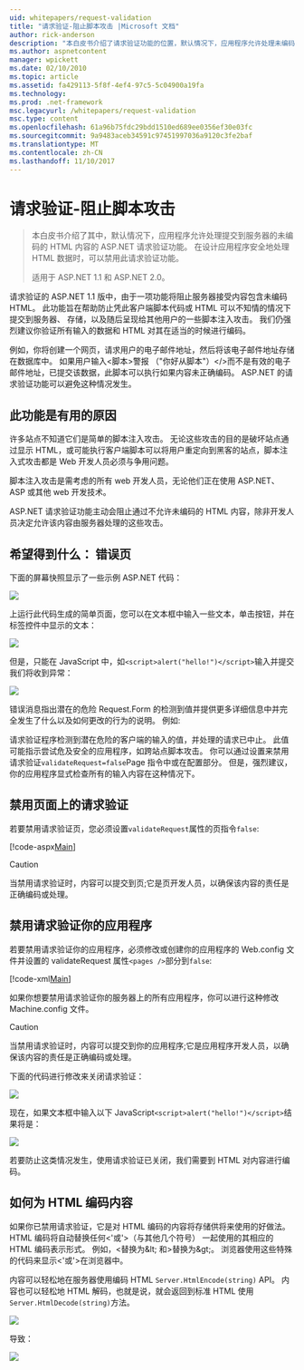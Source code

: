 ```yaml
---
uid: whitepapers/request-validation
title: "请求验证-阻止脚本攻击 |Microsoft 文档"
author: rick-anderson
description: "本白皮书介绍了请求验证功能的位置，默认情况下，应用程序允许处理未编码的 HTML 内容 submitt 的 ASP.NET..."
ms.author: aspnetcontent
manager: wpickett
ms.date: 02/10/2010
ms.topic: article
ms.assetid: fa429113-5f8f-4ef4-97c5-5c04900a19fa
ms.technology: 
ms.prod: .net-framework
msc.legacyurl: /whitepapers/request-validation
msc.type: content
ms.openlocfilehash: 61a96b75fdc29bdd1510ed689ee0356ef30e03fc
ms.sourcegitcommit: 9a9483aceb34591c97451997036a9120c3fe2baf
ms.translationtype: MT
ms.contentlocale: zh-CN
ms.lasthandoff: 11/10/2017
---
```

<a name="request-validation---preventing-script-attacks"></a>请求验证-阻止脚本攻击
====================
> 本白皮书介绍了其中，默认情况下，应用程序允许处理提交到服务器的未编码的 HTML 内容的 ASP.NET 请求验证功能。 在设计应用程序安全地处理 HTML 数据时，可以禁用此请求验证功能。
> 
> 适用于 ASP.NET 1.1 和 ASP.NET 2.0。


请求验证的 ASP.NET 1.1 版中，由于一项功能将阻止服务器接受内容包含未编码 HTML。 此功能旨在帮助防止凭此客户端脚本代码或 HTML 可以不知情的情况下提交到服务器、 存储，以及随后呈现给其他用户的一些脚本注入攻击。 我们仍强烈建议你验证所有输入的数据和 HTML 对其在适当的时候进行编码。

例如，你将创建一个网页，请求用户的电子邮件地址，然后将该电子邮件地址存储在数据库中。 如果用户输入&lt;脚本&gt;警报 （"你好从脚本"）&lt;/&gt;而不是有效的电子邮件地址，已提交该数据，此脚本可以执行如果内容未正确编码。 ASP.NET 的请求验证功能可以避免这种情况发生。

## <a name="why-this-feature-is-useful"></a>此功能是有用的原因

许多站点不知道它们是简单的脚本注入攻击。 无论这些攻击的目的是破坏站点通过显示 HTML，或可能执行客户端脚本可以将用户重定向到黑客的站点，脚本注入式攻击都是 Web 开发人员必须与争用问题。

脚本注入攻击是需考虑的所有 web 开发人员，无论他们正在使用 ASP.NET、 ASP 或其他 web 开发技术。

ASP.NET 请求验证功能主动会阻止通过不允许未编码的 HTML 内容，除非开发人员决定允许该内容由服务器处理的这些攻击。

## <a name="what-to-expect-error-page"></a>希望得到什么： 错误页

下面的屏幕快照显示了一些示例 ASP.NET 代码：

![](request-validation/_static/image1.png)

上运行此代码生成的简单页面，您可以在文本框中输入一些文本，单击按钮，并在标签控件中显示的文本：

![](request-validation/_static/image2.png)

但是，只能在 JavaScript 中，如`<script>alert("hello!")</script>`输入并提交我们将收到异常：

![](request-validation/_static/image3.png)

错误消息指出潜在的危险 Request.Form 的检测到值并提供更多详细信息中并完全发生了什么以及如何更改的行为的说明。 例如: 

请求验证程序检测到潜在危险的客户端的输入的值，并处理的请求已中止。 此值可能指示尝试危及安全的应用程序，如跨站点脚本攻击。 你可以通过设置来禁用请求验证`validateRequest=false`Page 指令中或在配置部分。 但是，强烈建议，你的应用程序显式检查所有的输入内容在这种情况下。

## <a name="disabling-request-validation-on-a-page"></a>禁用页面上的请求验证

若要禁用请求验证页，您必须设置`validateRequest`属性的页指令`false`:

[!code-aspx[Main](request-validation/samples/sample1.aspx)]

> [!CAUTION]
> 当禁用请求验证时，内容可以提交到页;它是页开发人员，以确保该内容的责任是正确编码或处理。

## <a name="disabling-request-validation-for-your-application"></a>禁用请求验证你的应用程序

若要禁用请求验证你的应用程序，必须修改或创建你的应用程序的 Web.config 文件并设置的 validateRequest 属性`<pages />`部分到`false`:

[!code-xml[Main](request-validation/samples/sample2.xml)]

如果你想要禁用请求验证你的服务器上的所有应用程序，你可以进行这种修改 Machine.config 文件。

> [!CAUTION]
> 当禁用请求验证时，内容可以提交到你的应用程序;它是应用程序开发人员，以确保该内容的责任是正确编码或处理。

下面的代码进行修改来关闭请求验证：

![](request-validation/_static/image4.png)

现在，如果文本框中输入以下 JavaScript`<script>alert("hello!")</script>`结果将是：

![](request-validation/_static/image5.png)

若要防止这类情况发生，使用请求验证已关闭，我们需要到 HTML 对内容进行编码。

## <a name="how-to-html-encode-content"></a>如何为 HTML 编码内容

如果你已禁用请求验证，它是对 HTML 编码的内容将存储供将来使用的好做法。 HTML 编码将自动替换任何&lt;'或'&gt;（与其他几个符号） 一起使用的其相应的 HTML 编码表示形式。 例如，&lt;替换为&amp;lt; 和&gt;替换为&amp;gt;。 浏览器使用这些特殊的代码来显示&lt;'或'&gt;在浏览器中。

内容可以轻松地在服务器使用编码 HTML `Server.HtmlEncode(string)` API。 内容也可以轻松地 HTML 解码，也就是说，就会返回到标准 HTML 使用`Server.HtmlDecode(string)`方法。

![](request-validation/_static/image6.png)

导致：

![](request-validation/_static/image7.png)
